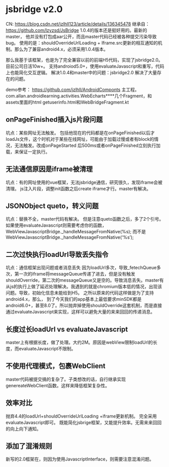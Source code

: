# jsbridge v2.0

CN: https://blog.csdn.net/jzlhll123/article/details/136345478
继承自：
https://github.com/lzyzsd/JsBridge 1.0.4的版本还是挺好用的。最新的master，
他并没有打包成aar公开，而且master代码已经被各种提交污染导致bug。 
使用的是：shouldOverrideUrlLoading + Iframe.src更新的相互通知的机制。那么为了兼容android4.x，必须采用1.0.4版本。

那么我基于该框架，也是为了完全兼容以前的前端H5代码，实现了jsbridge2.0。目前公司日活10w+。
支持androiod5.0+，使用evaluateJavascript和重写，代码上也能简化交互逻辑。
解决1.0.4和master中的问题：jsbridge2.0 解决了大量存在的问题。

demo参考：
https://github.com/jzlhll/AndroidComponts 主工程。
com.allan.androidlearning.activities.WebEcharts****几个Fragment，和assets里面的html
getuserinfo.html和WebBridgeFragment.kt



## onPageFinished插入js片段问题
坑点：某些网址无法触发。
包括他现在的代码都是在onPageFinished以后才loadJs文件，这个时机对于某些在线网址，可能由于加载过慢或者有block的情况，无法触发。改成onPageStarted 后500ms或者onPageFinished立刻执行加载，来保证一定执行。

## 无法通信原因是iframe被清理
坑点：有的网址使用的vue框架，无法jsbridge通信，研究很久，发现iframe会被清理。
js注入片段，调整init函数之后create iframe才行。master有解决。

## JSONObject queto，转义问题
坑点：替换不全，master代码有解决。
但是注意queto函数之后，多了2个引号。如果使用evaluateJavascript则需要考虑你的函数，WebViewJavascriptBridge._handleMessageFromNative(%s); 而不是WebViewJavascriptBridge._handleMessageFromNative(‘%s’);

## 二次过快执行loadUrl导致丢失指令
坑点：通信框架出现问题或者消息丢失
因为loadUrl多次，导致_fetechQueue多次，第一次的iframe将messageQueue传递了进去，但是没有触发shouldOverride，第二次的messageQueue又是空的。导致消息丢失。master有从js的执行上做了延迟处理解决。我遇到的就是chromium版本低的情况，出现该问题。导致，初始化信息未能给到H5。
之所以原来的代码这样做是为了支持android4.x，那么， 到了今天我们的app基本上最低要求minSDK都是android6.0+，甚至8.0了。所以抛弃掉使用shouldOverride这套机制，而是直接通过evaluateJavascript来实现，这样可以避免大量的来来回回的传递消息。

## 长度过长loadUrl vs evaluateJavascript
master上有根据长度，做了处理。大约2M。原因是webView限制loadUrl的长度，而evaluateJavascript不限制。

## 不使用代理模式，包裹WebClient
master代码被提交搞的复杂了。子类想改的话，自行继承实现genereateWebClient函数。这样来降低框架复杂性。

## 效率对比
抛弃4.4的loadUrl+shouldOverrideUrlLoading +iframe更新机制。
完全采用evaluateJavascript即可。
既能简化jsbrige框架，又能提升效率。无需来来回回的向上向下通知。

## 添加了混淆规则
新写的2.0框架在，则因为使用JavascriptInterface，则需要注意混淆问题。
